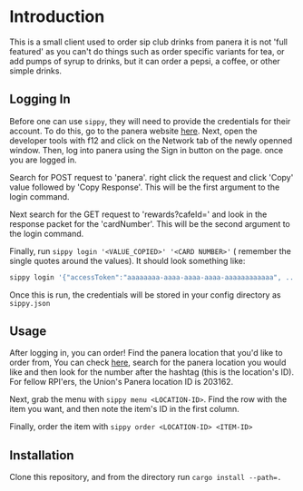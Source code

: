 # Introduction
This is a small client used to order sip club drinks from panera
it is not 'full featured' as you can't do things such as order 
specific variants for tea, or add pumps of syrup to drinks, but 
it can order a pepsi, a coffee, or other simple drinks.

## Logging In
Before one can use `sippy`, they will need to provide the 
credentials for their account. To do this, go to the panera website
[here](https://www.panera.ca/en-us/home.html). Next, open the developer
tools with f12 and click on the Network tab of the newly openned window.
Then, log into panera using the Sign in button on the page. once you
are logged in.

Search for POST request to 'panera'.
right click the request and click 'Copy' value followed
by 'Copy Response'. This will be the first argument to the 
login command.

Next search for the GET request to 'rewards?cafeId=' and look
in the response packet for the 'cardNumber'. This will be the 
second argument to the login command.

Finally, run `sippy login '<VALUE_COPIED>' '<CARD NUMBER>'` ( remember the single 
quotes around the values). It should look something like:
```bash
sippy login '{"accessToken":"aaaaaaaa-aaaa-aaaa-aaaa-aaaaaaaaaaaa", ...' '123412..'
```

Once this is run, the credentials will be stored in your config directory
as `sippy.json`

## Usage
After logging in, you can order!
Find the panera location that you'd like to order from,
You can check [here](https://delivery.panera.ca/cafeLocations/), 
search for the panera location you would like and then look for 
the number after the hashtag (this is the location's ID).
For fellow RPI'ers, the Union's Panera location ID is 203162.

Next, grab the menu with `sippy menu <LOCATION-ID>`. Find the row
with the item you want, and then note the item's ID in the first
column. 

Finally, order the item with `sippy order <LOCATION-ID> <ITEM-ID>`

## Installation
Clone this repository, and from the directory run `cargo install --path=.`
